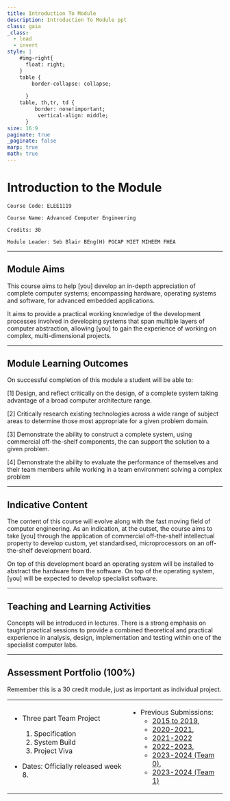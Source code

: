 ```yaml
---
title: Introduction To Module
description: Introduction To Module ppt
class: gaia
_class:
  - lead
  - invert
style: |
    #img-right{
      float: right;
    }
    table {
        border-collapse: collapse;
    
      }
    table, th,tr, td {
         border: none!important; 
          vertical-align: middle;
      }
size: 16:9
paginate: true
_paginate: false
marp: true
math: true
---
```


# Introduction to the Module

    Course Code: ELEE1119 
    
    Course Name: Advanced Computer Engineering

    Credits: 30

    Module Leader: Seb Blair BEng(H) PGCAP MIET MIHEEM FHEA



---

## Module Aims

This course aims to help [you] develop an in-depth appreciation of complete computer systems; encompassing hardware, operating systems and software, for advanced embedded applications. 

It aims to provide a practical working knowledge of the development processes involved in developing systems that span multiple layers of computer abstraction, allowing [you] to gain the experience of working on complex, multi-dimensional projects.

---

## Module Learning Outcomes 

On successful completion of this module a student will be able to:

[1] Design, and reflect critically on the design, of a complete system taking advantage of a broad computer architecture range.

[2] Critically research existing technologies across a wide range of subject areas to determine those most appropriate for a given problem domain.

[3] Demonstrate the ability to construct a complete system, using commercial off-the-shelf components, the can support the solution to a given problem.

[4] Demonstrate the ability to evaluate the performance of themselves and their team members while working in a team environment solving a complex problem

---

## Indicative Content

The content of this course will evolve along with the fast moving field of computer engineering. As an indication, at the outset, the course aims to take [you] through the application of commercial off-the-shelf intellectual property to develop custom, yet standardised, microprocessors on an off-the-shelf development board. 

On top of this development board an operating system will be installed to abstract the hardware from the software. On top of the operating system, [you] will be expected to develop specialist software.

--- 


## Teaching and Learning Activities

Concepts will be introduced in lectures. There is a strong emphasis on taught practical sessions to provide a combined theoretical and practical experience in analysis, design, implementation and testing within one of the specialist computer labs.

---

## Assessment Portfolio (100%) 

Remember this is a 30 credit module, just as important as individual project.
<table>
<tr>
<td>

- Three part Team Project
  1. Specification
  2. System Build
  3. Project Viva 

- Dates: Officially released week 8.

</td>
<td>

- Previous Submissions:
  -  [2015 to 2019](https://www.youtube.com/channel/UCUCG3PqKw9yKWqGBTlN1Kuw/videos),
  -  [2020-2021](https://www.youtube.com/watch?v=TzM0bBgHse8), 
  -  [2021-2022](https://www.youtube.com/watch?v=HJBah1AWvD8)
  -  [2022-2023](https://www.youtube.com/watch?v=4kElpZ-1YdI),
  -  [2023-2024 (Team 0)](https://www.youtube.com/watch?v=lD17i18koeo),
  -  [2023-2024 (Team 1)](https://www.youtube.com/watch?v=2bO4xLcN6Lk)

</td>
</tr>
</table>